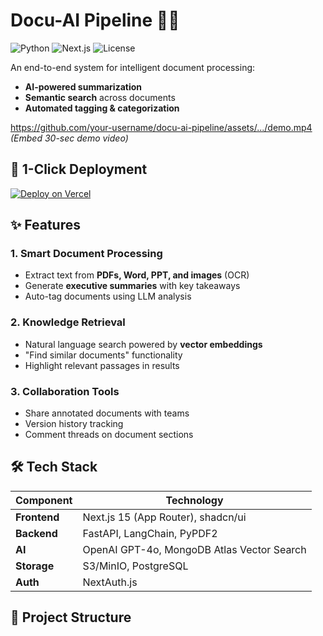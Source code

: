 # Docu-AI Pipeline 📄✨

![Python](https://img.shields.io/badge/Python-3.10+-blue?logo=python)
![Next.js](https://img.shields.io/badge/Next.js-15-black?logo=next.js)
![License](https://img.shields.io/badge/license-MIT-green)

An end-to-end system for intelligent document processing:
- **AI-powered summarization**  
- **Semantic search** across documents  
- **Automated tagging & categorization**  

https://github.com/your-username/docu-ai-pipeline/assets/.../demo.mp4 *(Embed 30-sec demo video)*

## 🚀 1-Click Deployment

[![Deploy on Vercel](https://vercel.com/button)](https://vercel.com/new/clone?repository-url=https%3A%2F%2Fgithub.com%2Fyour-username%2Fdocu-ai-pipeline)

## ✨ Features

### 1. **Smart Document Processing**
- Extract text from **PDFs, Word, PPT, and images** (OCR)
- Generate **executive summaries** with key takeaways
- Auto-tag documents using LLM analysis

### 2. **Knowledge Retrieval**
- Natural language search powered by **vector embeddings**
- "Find similar documents" functionality
- Highlight relevant passages in results

### 3. **Collaboration Tools**
- Share annotated documents with teams
- Version history tracking
- Comment threads on document sections

## 🛠 Tech Stack

| Component | Technology |
|-----------|------------|
| **Frontend** | Next.js 15 (App Router), shadcn/ui |
| **Backend** | FastAPI, LangChain, PyPDF2 |
| **AI** | OpenAI GPT-4o, MongoDB Atlas Vector Search |
| **Storage** | S3/MinIO, PostgreSQL |
| **Auth** | NextAuth.js |

## 📂 Project Structure

